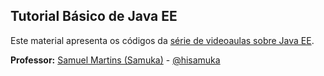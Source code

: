 ## Tutorial Básico de Java EE

Este material apresenta os códigos da [série de videoaulas sobre Java EE](https://www.youtube.com/playlist?list=PL3ZslI15yo2og0b5V4sA68VMPf5BIJejp).

**Professor:** [Samuel Martins (Samuka)](http://hisamuka.github.io/) - [@hisamuka](https://github.com/hisamuka)